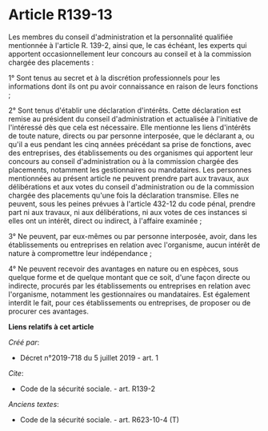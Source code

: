 # Article R139-13

Les membres du conseil d'administration et la personnalité qualifiée mentionnée à l'article R. 139-2, ainsi que, le cas
échéant, les experts qui apportent occasionnellement leur concours au conseil et à la commission chargée des placements : 

1° Sont tenus au secret et à la discrétion professionnels pour les informations dont ils ont pu avoir connaissance en raison
de leurs fonctions ; 

2° Sont tenus d'établir une déclaration d'intérêts. Cette déclaration est remise au président du conseil d'administration et
actualisée à l'initiative de l'intéressé dès que cela est nécessaire. Elle mentionne les liens d'intérêts de toute nature,
directs ou par personne interposée, que le déclarant a, ou qu'il a eus pendant les cinq années précédant sa prise de
fonctions, avec des entreprises, des établissements ou des organismes qui apportent leur concours au conseil d'administration
ou à la commission chargée des placements, notamment les gestionnaires ou mandataires. Les personnes mentionnées au présent
article ne peuvent prendre part aux travaux, aux délibérations et aux votes du conseil d'administration ou de la commission
chargée des placements qu'une fois la déclaration transmise. Elles ne peuvent, sous les peines prévues à l'article 432-12 du
code pénal, prendre part ni aux travaux, ni aux délibérations, ni aux votes de ces instances si elles ont un intérêt, direct
ou indirect, à l'affaire examinée ; 

3° Ne peuvent, par eux-mêmes ou par personne interposée, avoir, dans les établissements ou entreprises en relation avec
l'organisme, aucun intérêt de nature à compromettre leur indépendance ; 

4° Ne peuvent recevoir des avantages en nature ou en espèces, sous quelque forme et de quelque montant que ce soit, d'une
façon directe ou indirecte, procurés par les établissements ou entreprises en relation avec l'organisme, notamment les
gestionnaires ou mandataires. Est également interdit le fait, pour ces établissements ou entreprises, de proposer ou de
procurer ces avantages.

**Liens relatifs à cet article**

_Créé par_:

  - Décret n°2019-718 du 5 juillet 2019 - art. 1

_Cite_:

  - Code de la sécurité sociale. - art. R139-2

_Anciens textes_:

  - Code de la sécurité sociale. - art. R623-10-4 (T)
